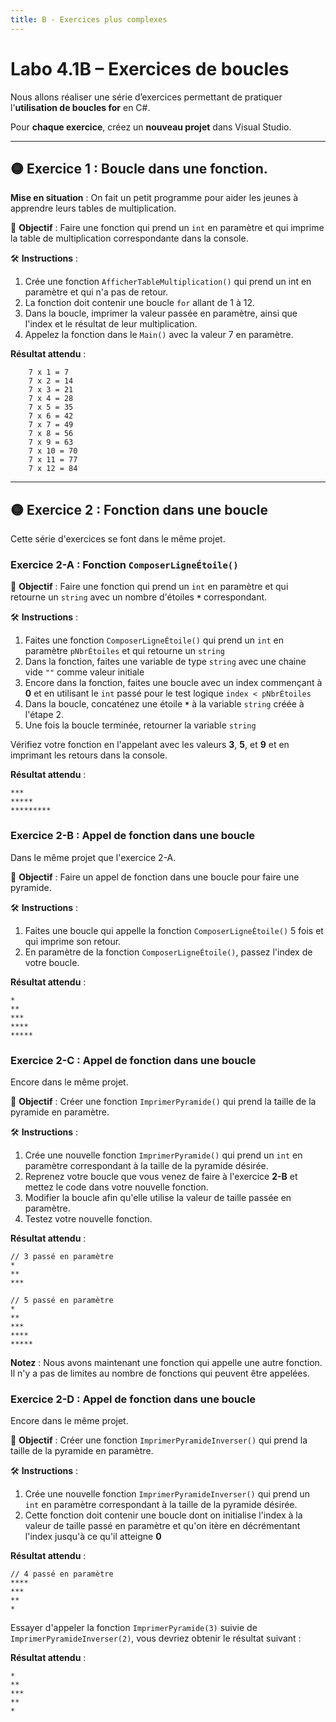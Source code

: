 ```yaml
---
title: B - Exercices plus complexes
---
```


# Labo 4.1B – Exercices de boucles

Nous allons réaliser une série d’exercices permettant de pratiquer l'**utilisation de boucles for** en C#.

Pour **chaque exercice**, créez un **nouveau projet** dans Visual Studio.

---



## 🟡 Exercice 1 : Boucle dans une fonction.
**Mise en situation** : On fait un petit programme pour aider les jeunes à apprendre leurs tables de multiplication.

🎯 **Objectif** : Faire une fonction qui prend un `int` en paramètre et qui imprime la table de multiplication correspondante dans la console.

🛠️ **Instructions** :
1. Crée une fonction `AfficherTableMultiplication()` qui prend un int en paramètre et qui n'a pas de retour.
2. La fonction doit contenir une boucle `for` allant de 1 à 12.
3. Dans la boucle, imprimer la valeur passée en paramètre, ainsi que l'index et le résultat de leur multiplication.
4. Appelez la fonction dans le `Main()` avec la valeur 7 en paramètre.


**Résultat attendu** :
```
    7 x 1 = 7
    7 x 2 = 14
    7 x 3 = 21
    7 x 4 = 28
    7 x 5 = 35
    7 x 6 = 42
    7 x 7 = 49
    7 x 8 = 56
    7 x 9 = 63
    7 x 10 = 70
    7 x 11 = 77
    7 x 12 = 84
```
---

## 🟡 Exercice 2 : Fonction dans une boucle
Cette série d'exercices se font dans le même projet.

### Exercice 2-A : Fonction `ComposerLigneÉtoile()`

🎯 **Objectif** : Faire une fonction qui prend un `int` en paramètre et qui retourne un `string` avec un nombre d'étoiles **`*`** correspondant.

🛠️ **Instructions** :
1. Faites une fonction `ComposerLigneÉtoile()` qui prend un `int` en paramètre `pNbrÉtoiles` et qui retourne un `string`
2. Dans la fonction, faites une variable de type `string` avec une chaine vide `""` comme valeur initiale
3. Encore dans la fonction, faites une boucle avec un index commençant à **0** et en utilisant le `int` passé pour le test logique `index < pNbrÉtoiles`
4. Dans la boucle, concaténez une étoile **`*`** à la variable `string` créée à l'étape 2.
5. Une fois la boucle terminée, retourner la variable `string`

Vérifiez votre fonction en l'appelant avec les valeurs **3**, **5**,  et **9** et en imprimant les retours dans la console.

**Résultat attendu** :
```
***
*****
*********
```

### Exercice 2-B : Appel de fonction dans une boucle
Dans le même projet que l'exercice 2-A.


🎯 **Objectif** : Faire un appel de fonction dans une boucle pour faire une pyramide.

🛠️ **Instructions** :
1. Faites une boucle qui appelle la fonction `ComposerLigneÉtoile()` 5 fois et qui imprime son retour.
2. En paramètre de la fonction `ComposerLigneÉtoile()`, passez l'index de votre boucle.

**Résultat attendu** :
```
*
**
***
****
*****
```

### Exercice 2-C : Appel de fonction dans une boucle
Encore dans le même projet.

🎯 **Objectif** : Créer une fonction `ImprimerPyramide()` qui prend la taille de la pyramide en paramètre.

🛠️ **Instructions** :
1. Crée une nouvelle fonction `ImprimerPyramide()` qui prend un `int` en paramètre correspondant à la taille de la pyramide désirée.
2. Reprenez votre boucle que vous venez de faire à l'exercice **2-B** et mettez le code dans votre nouvelle fonction.
3. Modifier la boucle afin qu'elle utilise la valeur de taille passée en paramètre.
4. Testez votre nouvelle fonction.

**Résultat attendu** :
```Csharp
// 3 passé en paramètre
*
**
***

// 5 passé en paramètre
*
**
***
****
*****
```

**Notez** : Nous avons maintenant une fonction qui appelle une autre fonction. Il n'y a pas de limites au nombre de fonctions qui peuvent être appelées.


### Exercice 2-D : Appel de fonction dans une boucle
Encore dans le même projet.

🎯 **Objectif** : Créer une fonction `ImprimerPyramideInverser()` qui prend la taille de la pyramide en paramètre.

🛠️ **Instructions** :
1. Crée une nouvelle fonction `ImprimerPyramideInverser()` qui prend un `int` en paramètre correspondant à la taille de la pyramide désirée.
2. Cette fonction doit contenir une boucle dont on initialise l'index à la valeur de taille passé en paramètre et qu'on itère en décrémentant l'index jusqu'à ce qu'il atteigne **0**

**Résultat attendu** :
```Csharp
// 4 passé en paramètre
****
***
**
*
```

Essayer d'appeler la fonction `ImprimerPyramide(3)` suivie de  `ImprimerPyramideInverser(2)`, vous devriez obtenir le résultat suivant : 

**Résultat attendu** :
```Csharp
*
**
***
**
*
```



